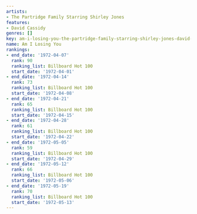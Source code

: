 ```yaml
---
artists:
- The Partridge Family Starring Shirley Jones
features:
- David Cassidy
genres: []
key: am-i-losing-you-the-partridge-family-starring-shirley-jones-david-cassidy
name: Am I Losing You
rankings:
- end_date: '1972-04-07'
  rank: 90
  ranking_list: Billboard Hot 100
  start_date: '1972-04-01'
- end_date: '1972-04-14'
  rank: 73
  ranking_list: Billboard Hot 100
  start_date: '1972-04-08'
- end_date: '1972-04-21'
  rank: 65
  ranking_list: Billboard Hot 100
  start_date: '1972-04-15'
- end_date: '1972-04-28'
  rank: 61
  ranking_list: Billboard Hot 100
  start_date: '1972-04-22'
- end_date: '1972-05-05'
  rank: 59
  ranking_list: Billboard Hot 100
  start_date: '1972-04-29'
- end_date: '1972-05-12'
  rank: 66
  ranking_list: Billboard Hot 100
  start_date: '1972-05-06'
- end_date: '1972-05-19'
  rank: 70
  ranking_list: Billboard Hot 100
  start_date: '1972-05-13'
---
```


